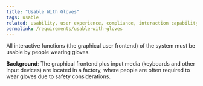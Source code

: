 ```yaml
---
title: "Usable With Gloves"
tags: usable
related: usability, user experience, compliance, interaction capability
permalink: /requirements/usable-with-gloves
---
```


<div class="quality-requirement" markdown="1">

All interactive functions (the graphical user frontend) of the system must be usable by people wearing gloves.

**Background**: The graphical frontend plus input media (keyboards and other input devices) are located in a factory, where people are often required to wear gloves due to safety considerations.

</div><br>




